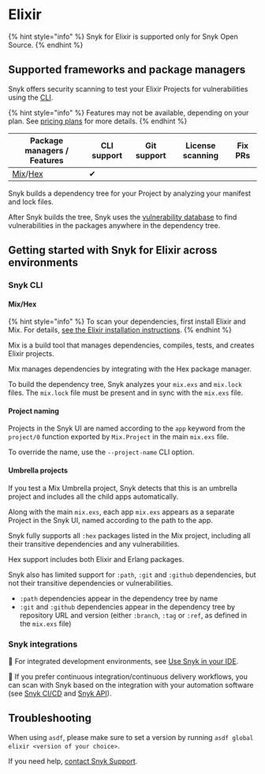 # Elixir

{% hint style="info" %}
Snyk for Elixir is supported only for Snyk Open Source.
{% endhint %}

## Supported frameworks and package managers

Snyk offers security scanning to test your Elixir Projects for vulnerabilities using the [CLI](../../snyk-cli/).

{% hint style="info" %}
Features may not be available, depending on your plan. See [pricing plans](https://snyk.io/plans/) for more details.
{% endhint %}

| Package managers / Features                                  | CLI support | Git support | License scanning | Fix PRs |
| ------------------------------------------------------------ | ----------- | ----------- | ---------------- | ------- |
| [Mix](https://hexdocs.pm/mix/Mix.html)/[Hex](https://hex.pm) | ✔︎          |             |                  |         |

Snyk builds a dependency tree for your Project by analyzing your manifest and lock files.

After Snyk builds the tree, Snyk uses the [vulnerability database](https://snyk.io/vuln) to find vulnerabilities in the packages anywhere in the dependency tree.

## Getting started with Snyk for Elixir across environments

### Snyk CLI&#x20;

#### Mix/Hex

{% hint style="info" %}
To scan your dependencies, first install Elixir and Mix. For details, [see the Elixir installation instructions](https://elixir-lang.org/install.html).
{% endhint %}

Mix is a build tool that manages dependencies, compiles, tests, and creates Elixir projects.

Mix manages dependencies by integrating with the Hex package manager.

To build the dependency tree, Snyk analyzes your `mix.exs` and `mix.lock` files. The `mix.lock` file must be present and in sync with the `mix.exs` file.

#### **Project naming**

Projects in the Snyk UI are named according to the `app` keyword from the `project/0` function exported by `Mix.Project` in the main `mix.exs` file.

To override the name, use the `--project-name` CLI option.

#### **Umbrella projects**

If you test a Mix Umbrella project, Snyk detects that this is an umbrella project and includes all the child apps automatically.

Along with the main `mix.exs`, each app `mix.exs` appears as a separate Project in the Snyk UI, named according to the path to the app.

Snyk fully supports all `:hex` packages listed in the Mix project, including all their transitive dependencies and any vulnerabilities.

Hex support includes both Elixir and Erlang packages.

Snyk also has limited support for `:path`, `:git` and `:github` dependencies, but not their transitive dependencies or vulnerabilities.

* `:path` dependencies appear in the dependency tree by name
* `:git` and `:github` dependencies appear in the dependency tree by repository URL and version (either `:branch`, `:tag` or `:ref`, as defined in the `mix.exs` file)

### Snyk integrations&#x20;

:link: For integrated development environments, see [Use Snyk in your IDE](../../integrate-with-snyk/use-snyk-in-your-ide/).

:link: If you prefer continuous integration/continuous delivery workflows, you can scan with Snyk based on the integration with your automation software (see [Snyk CI/CD](../../integrate-with-snyk/snyk-ci-cd-integrations/) and [Snyk API](../../snyk-api/)).

## Troubleshooting

When using `asdf`, please make sure to set a version by running `asdf global elixir <version of your choice>`. 

If you need help, [contact Snyk Support](https://support.snyk.io/hc/en-us).&#x20;
